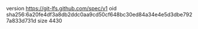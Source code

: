 version https://git-lfs.github.com/spec/v1
oid sha256:6a20fe4df3a8db2ddc0aa9cd50cf648bc30ed84a34e4e5d3dbe7927a833d731d
size 4430
